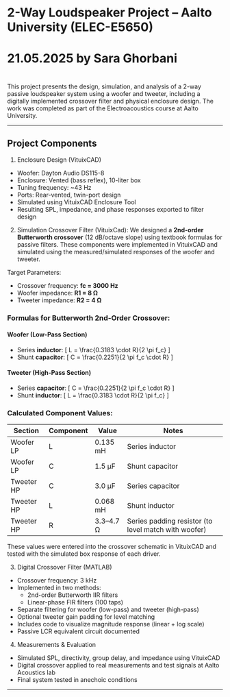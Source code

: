 #  2-Way Loudspeaker Project – Aalto University (ELEC-E5650)
# 21.05.2025 by Sara Ghorbani
#

This project presents the design, simulation, and analysis of a 2-way passive loudspeaker system using a woofer and tweeter, including a digitally implemented crossover filter and physical enclosure design. The work was completed as part of the Electroacoustics course at Aalto University.

---

## Project Components

1. Enclosure Design (VituixCAD)
- Woofer: Dayton Audio DS115-8
- Enclosure: Vented (bass reflex), 10-liter box
- Tuning frequency: ~43 Hz
- Ports: Rear-vented, twin-port design
- Simulated using VituixCAD Enclosure Tool
- Resulting SPL, impedance, and phase responses exported to filter design

2. Simulation Crossover Filter (VituixCad): We designed a **2nd-order Butterworth crossover** (12 dB/octave slope) using textbook formulas for passive filters. These components were implemented in VituixCAD and simulated using the measured/simulated responses of the woofer and tweeter.
 
Target Parameters:
- Crossover frequency: **fc = 3000 Hz**
- Woofer impedance: **R1 = 8 Ω**
- Tweeter impedance: **R2 = 4 Ω**

### Formulas for Butterworth 2nd-Order Crossover:

#### Woofer (Low-Pass Section)
- Series **inductor**:
  \[
  L = \frac{0.3183 \cdot R}{2 \pi f_c}
  \]
- Shunt **capacitor**:
  \[
  C = \frac{0.2251}{2 \pi f_c \cdot R}
  \]

#### Tweeter (High-Pass Section)
- Series **capacitor**:
  \[
  C = \frac{0.2251}{2 \pi f_c \cdot R}
  \]
- Shunt **inductor**:
  \[
  L = \frac{0.3183 \cdot R}{2 \pi f_c}
  \]

### Calculated Component Values:

| Section   | Component | Value       | Notes              |
|-----------|-----------|-------------|--------------------|
| Woofer LP | L         | 0.135 mH    | Series inductor    |
| Woofer LP | C         | 1.5 µF      | Shunt capacitor    |
| Tweeter HP| C         | 3.0 µF      | Series capacitor   |
| Tweeter HP| L         | 0.068 mH    | Shunt inductor     |
| Tweeter HP| R         | 3.3–4.7 Ω   | Series padding resistor (to level match with woofer) |

These values were entered into the crossover schematic in VituixCAD and tested with the simulated box response of each driver.



3. Digital Crossover Filter (MATLAB)
- Crossover frequency: 3 kHz
- Implemented in two methods:
  - 2nd-order Butterworth IIR filters
  - Linear-phase FIR filters (100 taps)
- Separate filtering for woofer (low-pass) and tweeter (high-pass)
- Optional tweeter gain padding for level matching
- Includes code to visualize magnitude response (linear + log scale)
- Passive LCR equivalent circuit documented
   
4. Measurements & Evaluation
- Simulated SPL, directivity, group delay, and impedance using VituixCAD
- Digital crossover applied to real measurements and test signals at Aalto Acoustics lab
- Final system tested in anechoic conditions

---

 

